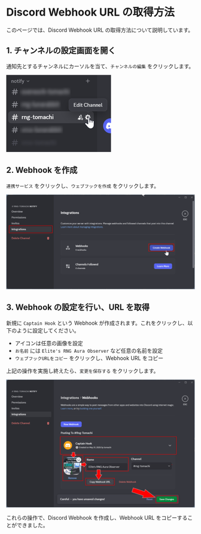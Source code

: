 # Discord Webhook URL の取得方法

このページでは、Discord Webhook URL の取得方法について説明しています。

## 1. チャンネルの設定画面を開く

通知先とするチャンネルにカーソルを当て、`チャンネルの編集` をクリックします。

![チャンネルの編集をクリック](/docs/assets/discord-webhook/click-edit-channel-btn.png)

## 2. Webhook を作成

`連携サービス` をクリックし、`ウェブフックを作成` をクリックします。

![ウェブフックを作成をクリック](/docs/assets/discord-webhook/create-webhook-btn.png)

## 3. Webhook の設定を行い、URL を取得

新規に `Captain Hook` という Webhook が作成されます。これをクリックし、以下のように設定してください。

- アイコンは任意の画像を設定
- `お名前` には `Elite's RNG Aura Observer` など任意の名前を設定
- `ウェブフックURLをコピー` をクリックし、Webhook URL をコピー

上記の操作を実施し終えたら、`変更を保存する` をクリックします。

![設定を行い、変更を保存するをクリック](/docs/assets/discord-webhook/webhook-settings.png)

これらの操作で、Discord Webhook を作成し、Webhook URL をコピーすることができました。
